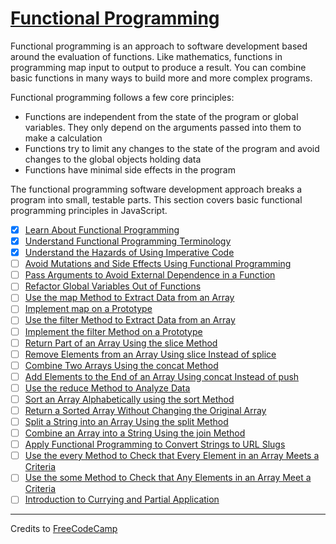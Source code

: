 # [Functional Programming](https://learn.freecodecamp.org/javascript-algorithms-and-data-structures/functional-programming)

Functional programming is an approach to software development based around the evaluation of functions. Like mathematics, functions in programming map input to output to produce a result. You can combine basic functions in many ways to build more and more complex programs.

Functional programming follows a few core principles:

- Functions are independent from the state of the program or global variables. They only depend on the arguments passed into them to make a calculation
- Functions try to limit any changes to the state of the program and avoid changes to the global objects holding data
- Functions have minimal side effects in the program

The functional programming software development approach breaks a program into small, testable parts. This section covers basic functional programming principles in JavaScript.

- [x] [Learn About Functional Programming](01-learn-about-functional-programming.js)
- [x] [Understand Functional Programming Terminology](02-understand-functional-programming-terminology.js)
- [x] [Understand the Hazards of Using Imperative Code](03-understand-the-hazards-of-using-imperative-code.js)
- [ ] [Avoid Mutations and Side Effects Using Functional Programming](04-avoid-mutations-and-side-effects-using-functional-programming.js)
- [ ] [Pass Arguments to Avoid External Dependence in a Function](05-pass-arguments-to-avoid-external-dependence-in-a-function.js)
- [ ] [Refactor Global Variables Out of Functions](06-refactor-global-variables-out-of-functions.js)
- [ ] [Use the map Method to Extract Data from an Array](07-use-the-map-method-to-extract-data-from-an-array.js)
- [ ] [Implement map on a Prototype](08-implement-map-on-a-prototype.js)
- [ ] [Use the filter Method to Extract Data from an Array](09-use-the-filter-method-to-extract-data-from-an-array.js)
- [ ] [Implement the filter Method on a Prototype](10-implement-the-filter-method-on-a-prototype.js)
- [ ] [Return Part of an Array Using the slice Method](11-return-part-of-an-array-using-the-slice-method.js)
- [ ] [Remove Elements from an Array Using slice Instead of splice](12-remove-elements-from-an-array-using-slice-instead-of-splice.js)
- [ ] [Combine Two Arrays Using the concat Method](13-combine-two-arrays-using-the-concat-method.js)
- [ ] [Add Elements to the End of an Array Using concat Instead of push](14-add-elements-to-the-end-of-an-array-using-concat-instead-of-push.js)
- [ ] [Use the reduce Method to Analyze Data](15-use-the-reduce-method-to-analyze-data.js)
- [ ] [Sort an Array Alphabetically using the sort Method](16-sort-an-array-alphabetically-using-the-sort-method.js)
- [ ] [Return a Sorted Array Without Changing the Original Array](17-return-a-sorted-array-without-changing-the-original-array.js)
- [ ] [Split a String into an Array Using the split Method](18-split-a-string-into-an-array-using-the-split-method.js)
- [ ] [Combine an Array into a String Using the join Method](19-combine-an-array-into-a-string-using-the-join-method.js)
- [ ] [Apply Functional Programming to Convert Strings to URL Slugs](20-apply-functional-programming-to-convert-strings-to-url-slugs.js)
- [ ] [Use the every Method to Check that Every Element in an Array Meets a Criteria](21-use-the-every-method-to-check-that-every-element-in-an-array-meets-a-criteria.js)
- [ ] [Use the some Method to Check that Any Elements in an Array Meet a Criteria](22-use-the-some-method-to-check-that-any-elements-in-an-array-meet-a-criteria.js)
- [ ] [Introduction to Currying and Partial Application](23-introduction-to-currying-and-partial-application.js)

---

Credits to [FreeCodeCamp](https://www.freecodecamp.org/)